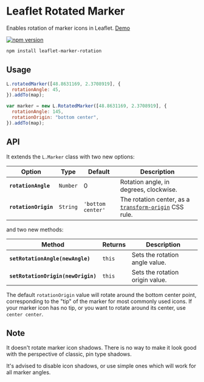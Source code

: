 # Leaflet Rotated Marker

Enables rotation of marker icons in Leaflet. [Demo](https://abdulk1.github.io/Leaflet.RotatedMarker/)

[![npm version](https://badge.fury.io/js/leaflet-marker-rotation.svg)](https://www.npmjs.com/package/leaflet-marker-rotation)

```bash
npm install leaflet-marker-rotation
```

## Usage

```js
L.rotatedMarker([48.8631169, 2.3708919], {
  rotationAngle: 45,
}).addTo(map);

var marker = new L.RotatedMarker([48.8631169, 2.3708919], {
  rotationAngle: 145,
  rotationOrigin: "bottom center",
}).addTo(map);
```

## API

It extends the `L.Marker` class with two new options:

| Option               | Type     | Default           | Description                                                                                                                 |
| -------------------- | -------- | ----------------- | --------------------------------------------------------------------------------------------------------------------------- |
| **`rotationAngle`**  | `Number` | 0                 | Rotation angle, in degrees, clockwise.                                                                                      |
| **`rotationOrigin`** | `String` | `'bottom center'` | The rotation center, as a [`transform-origin`](https://developer.mozilla.org/en-US/docs/Web/CSS/transform-origin) CSS rule. |

and two new methods:

| Method                             | Returns | Description                     |
| ---------------------------------- | ------- | ------------------------------- |
| **`setRotationAngle(newAngle)`**   | `this`  | Sets the rotation angle value.  |
| **`setRotationOrigin(newOrigin)`** | `this`  | Sets the rotation origin value. |

The default `rotationOrigin` value will rotate around the bottom center point, corresponding to the "tip" of the marker for most commonly used icons. If your marker icon has no tip, or you want to rotate around its center, use `center center`.

## Note

It doesn't rotate marker icon shadows. There is no way to make it look good with the perspective of classic, pin type shadows.

It's advised to disable icon shadows, or use simple ones which will work for all marker angles.
